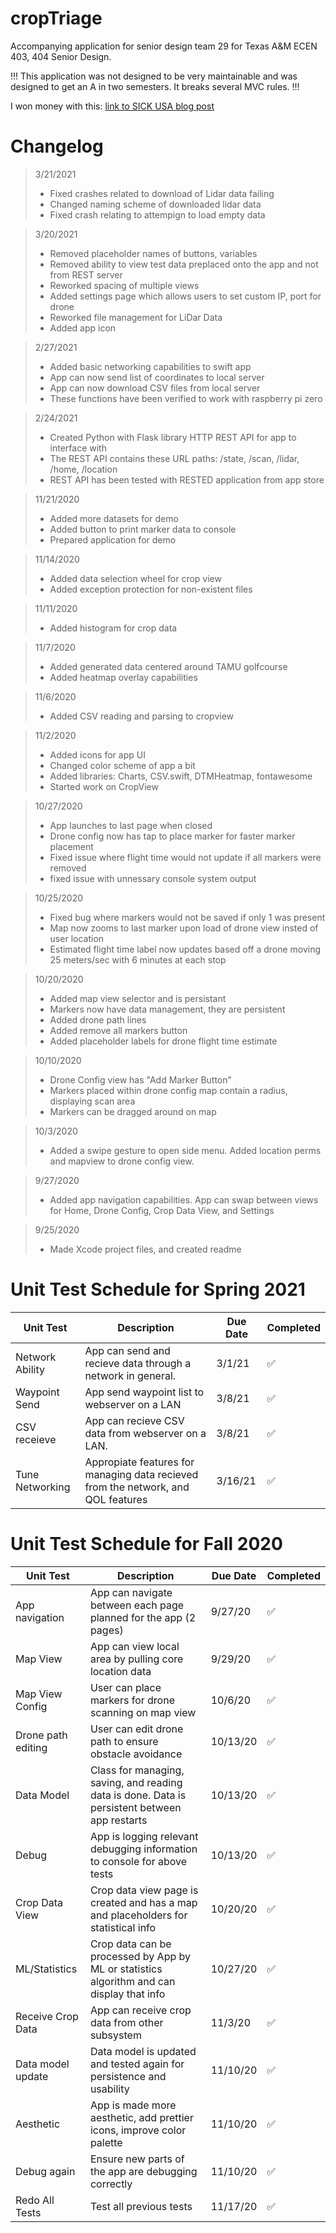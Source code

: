 # cropTriage
Accompanying application for senior design team 29 for Texas A&M ECEN 403, 404 Senior Design.

!!! This application was not designed to be very maintainable and was designed to get an A in two semesters. It breaks several MVC rules. !!!

I won money with this: [link to SICK USA blog post](https://sickconnect.com/farm-surveying-drone-tyto-functions-help-farmers-monitor-crop-growth/?)

# Changelog
> 3/21/2021
> - Fixed crashes related to download of Lidar data failing
> - Changed naming scheme of downloaded lidar data
> - Fixed crash relating to attempign to load empty data

> 3/20/2021
> - Removed placeholder names of buttons, variables
> - Removed ability to view test data preplaced onto the app and not from REST server
> - Reworked spacing of multiple views
> - Added settings page which allows users to set custom IP, port for drone
> - Reworked file management for LiDar Data
> - Added app icon

> 2/27/2021
> - Added basic networking capabilities to swift app
> - App can now send list of coordinates to local server
> - App can now download CSV files from local server
> - These functions have been verified to work with raspberry pi zero

> 2/24/2021
> - Created Python with Flask library HTTP REST API for app to interface with
> - The REST API contains these URL paths: /state, /scan, /lidar, /home, /location
> - REST API has been tested with RESTED application from app store

> 11/21/2020
> - Added more datasets for demo
> - Added button to print marker data to console
> - Prepared application for demo

> 11/14/2020
> - Added data selection wheel for crop view
> - Added exception protection for non-existent files

> 11/11/2020
> - Added histogram for crop data

> 11/7/2020
> - Added generated data centered around TAMU golfcourse
> - Added heatmap overlay capabilities

> 11/6/2020
> - Added CSV reading and parsing to cropview

> 11/2/2020
> - Added icons for app UI
> - Changed color scheme of app a bit
> - Added libraries: Charts, CSV.swift, DTMHeatmap, fontawesome
> - Started work on CropView

> 10/27/2020
> - App launches to last page when closed
> - Drone config now has tap to place marker for faster marker placement
> - Fixed issue where flight time would not update if all markers were removed
> - fixed issue with unnessary console system output

>10/25/2020
> - Fixed bug where markers would not be saved if only 1 was present
> - Map now zooms to last marker upon load of drone view insted of user location
> - Estimated flight time label now updates based off a drone moving 25 meters/sec with 6 minutes at each stop

> 10/20/2020
> - Added map view selector and is persistant
> - Markers now have data management, they are persistent
> - Added drone path lines
> - Added remove all markers button
> - Added placeholder labels for drone flight time estimate

> 10/10/2020
> - Drone Config view has "Add Marker Button"
> - Markers placed within drone config map contain a radius, displaying scan area
> - Markers can be dragged around on map

> 10/3/2020
> - Added a swipe gesture to open side menu. Added location perms and mapview to drone config view.

> 9/27/2020
> - Added app navigation capabilities. App can swap between views for Home, Drone Config, Crop Data View, and Settings

> 9/25/2020
> - Made Xcode project files, and created readme


# Unit Test Schedule for Spring 2021

| Unit Test          | Description                                                                                   | Due Date | Completed |
|--------------------|-----------------------------------------------------------------------------------------------|----------|-----------|
| Network Ability    | App can send and recieve data through a network in general.                                   | 3/1/21   |     ✅     |
| Waypoint Send      | App send waypoint list to webserver on a LAN                                                  | 3/8/21   |     ✅     |
| CSV receieve       | App can recieve CSV data from webserver on a LAN.                                             | 3/8/21  |     ✅     |
| Tune Networking    | Appropiate features for managing data recieved from the network, and QOL features             | 3/16/21  |     ✅    |


# Unit Test Schedule for Fall 2020

| Unit Test          | Description                                                                                   | Due Date | Completed |
|--------------------|-----------------------------------------------------------------------------------------------|----------|-----------|
| App navigation     | App can navigate between each page planned for the app (2 pages)                              | 9/27/20  |    ✅     |
| Map View           | App can view local area by pulling core location data                                         | 9/29/20  |    ✅     |
| Map View Config    | User can place markers for drone scanning on map view                                         | 10/6/20  |    ✅     |
| Drone path editing | User can edit drone path to ensure obstacle avoidance                                         | 10/13/20 |    ✅     |
| Data Model         | Class for managing, saving, and reading data is done. Data is persistent between app restarts | 10/13/20 |    ✅     |
| Debug              | App is logging relevant debugging information to console for above tests                      | 10/13/20 |    ✅     |
| Crop Data View     | Crop data view page is created and has a map and placeholders for statistical info            | 10/20/20 |    ✅     |
| ML/Statistics      | Crop data can be processed by App by ML or statistics algorithm and can display that info     | 10/27/20 |    ✅     |
| Receive Crop Data  | App can receive crop data from other subsystem                                                | 11/3/20  |    ✅     |
| Data model update  | Data model is updated and tested again for persistence and usability                          | 11/10/20 |    ✅     |
| Aesthetic          | App is made more aesthetic, add prettier icons, improve color palette                         | 11/10/20 |    ✅     |
| Debug again        | Ensure new parts of the app are debugging correctly                                           | 11/10/20 |    ✅     |
| Redo All Tests     | Test all previous tests                                                                       | 11/17/20 |    ✅     |



